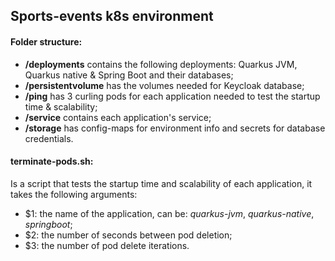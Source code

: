 
## **Sports-events k8s environment** 

#### Folder structure:
* **/deployments** contains the following deployments: Quarkus JVM, Quarkus native & Spring Boot and their databases;
* **/persistentvolume** has the volumes needed for Keycloak database;
* **/ping** has 3 curling pods for each application needed to test the startup time & scalability;
* **/service** contains each application's service;
* **/storage** has config-maps for environment info and secrets for database credentials.

#### terminate-pods.sh:
Is a script that tests the startup time and scalability of each application, it takes the following arguments:
* $1: the name of the application, can be: *quarkus-jvm*, *quarkus-native*, *springboot*;
* $2: the number of seconds between pod deletion;
* $3: the number of pod delete iterations.
